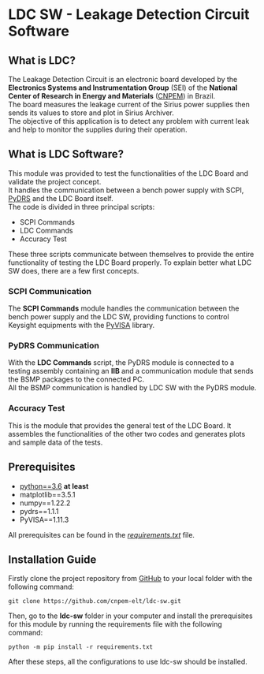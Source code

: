 # LDC SW - Leakage Detection Circuit Software

## What is LDC?
The Leakage Detection Circuit is an electronic board developed by the **Electronics Systems and Instrumentation 
Group** (SEI) of the **National Center of Research in Energy and Materials** ([CNPEM](https://cnpem.br/)) in Brazil.<br>
The board measures the leakage current of the Sirius power supplies then sends its values to store and plot in Sirius
Archiver.<br>
The objective of this application is to detect any problem with current leak and help to monitor the supplies during
their operation.

## What is LDC Software?
This module was provided to test the functionalities of the LDC Board and validate the project concept.<br>
It handles the communication between a bench power supply with SCPI, [PyDRS](https://pypi.org/project/pydrs/) and the
LDC Board itself.<br>
The code is divided in three principal scripts:
- SCPI Commands
- LDC Commands
- Accuracy Test

These three scripts communicate between themselves to provide the entire functionality of testing the LDC Board 
properly. To explain better what LDC SW does, there are a few first concepts.

### SCPI Communication
The **SCPI Commands** module handles the communication between the bench power supply and the LDC SW, providing 
functions to control Keysight equipments with the [PyVISA](https://pyvisa.readthedocs.io/en/latest/) library.

### PyDRS Communication
With the **LDC Commands** script, the PyDRS module is connected to a testing assembly containing an **IIB** and a 
communication module that sends the BSMP packages to the connected PC.<br>
All the BSMP communication is handled by LDC SW with the PyDRS module.

### Accuracy Test
This is the module that provides the general test of the LDC Board. It assembles the functionalities of the other two
codes and generates plots and sample data of the tests.

## Prerequisites
- [python==3.6](https://www.python.org/downloads/release/python-3612/) **at least**
- matplotlib==3.5.1
- numpy==1.22.2
- pydrs==1.1.1
- PyVISA==1.11.3

All prerequisites can be found in the
[_requirements.txt_](https://github.com/cnpem-elt/ldc-sw/blob/enhancement/requirements.txt) file.

## Installation Guide
Firstly clone the project repository from [GitHub](https://github.com/cnpem-elt/ldc-sw/tree/main) to 
your local folder with the following command:
```command
git clone https://github.com/cnpem-elt/ldc-sw.git
```
Then, go to the **ldc-sw** folder in your computer and install the prerequisites for this module by running the 
requirements file with the following command:
```command
python -m pip install -r requirements.txt
```
After these steps, all the configurations to use ldc-sw should be installed.